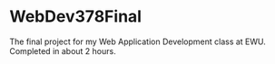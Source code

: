 # WebDev378Final
The final project for my Web Application Development class at EWU. Completed in about 2 hours.
